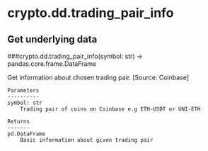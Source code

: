 # crypto.dd.trading_pair_info

## Get underlying data 
###crypto.dd.trading_pair_info(symbol: str) -> pandas.core.frame.DataFrame

Get information about chosen trading pair. [Source: Coinbase]

    Parameters
    ----------
    symbol: str
        Trading pair of coins on Coinbase e.g ETH-USDT or UNI-ETH

    Returns
    -------
    pd.DataFrame
        Basic information about given trading pair
